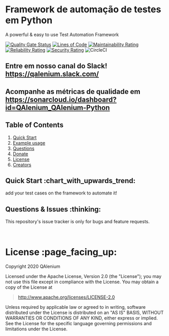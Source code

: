 # Framework de automação de testes em Python
A powerful & easy to use Test Automation Framework

[![Quality Gate Status](https://sonarcloud.io/api/project_badges/measure?project=QAlenium_QAlenium-Python&metric=alert_status)](https://sonarcloud.io/dashboard?id=QAlenium_QAlenium-Python)
[![Lines of Code](https://sonarcloud.io/api/project_badges/measure?project=QAlenium_QAlenium-Python&metric=ncloc)](https://sonarcloud.io/dashboard?id=QAlenium_QAlenium-Python)
[![Maintainability Rating](https://sonarcloud.io/api/project_badges/measure?project=QAlenium_QAlenium-Python&metric=sqale_rating)](https://sonarcloud.io/dashboard?id=QAlenium_QAlenium-Python)
[![Reliability Rating](https://sonarcloud.io/api/project_badges/measure?project=QAlenium_QAlenium-Python&metric=reliability_rating)](https://sonarcloud.io/dashboard?id=QAlenium_QAlenium-Python)
[![Security Rating](https://sonarcloud.io/api/project_badges/measure?project=QAlenium_QAlenium-Python&metric=security_rating)](https://sonarcloud.io/dashboard?id=QAlenium_QAlenium-Python)
![CircleCI](https://img.shields.io/circleci/build/github/QAlenium/QAlenium-Python/master)

## Entre em nosso canal do Slack! https://qalenium.slack.com/

## Acompanhe as métricas de qualidade em https://sonarcloud.io/dashboard?id=QAlenium_QAlenium-Python

## Table of Contents
1. [Quick Start](#quick-start)
1. [Example usage](#examples)
1. [Questions](#report)
1. [Donate](#donate)
1. [License](#licence)
1. [Creators](#creators)

<h2 id="quick-start">Quick Start :chart_with_upwards_trend:</h2>
add your test cases on the framework to automate it!

<br/>

<h2 id="report">Questions & Issues :thinking:</h2>

This repository's issue tracker is only for bugs and feature requests.  

<br/>

<h1 id="license">License :page_facing_up:</h1>

Copyright 2020 QAlenium

Licensed under the Apache License, Version 2.0 (the "License");
you may not use this file except in compliance with the License.
You may obtain a copy of the License at

> http://www.apache.org/licenses/LICENSE-2.0

Unless required by applicable law or agreed to in writing, software
distributed under the License is distributed on an "AS IS" BASIS,
WITHOUT WARRANTIES OR CONDITIONS OF ANY KIND, either express or implied.
See the License for the specific language governing permissions and
limitations under the License.

<br/>
